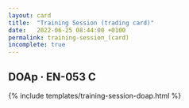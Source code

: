 ```yaml
---
layout: card
title:  "Training Session (trading card)"
date:   2022-06-25 08:44:00 +0100
permalink: training-session_(card)
incomplete: true
---
```


## DOAp &middot; EN-053 C

{% include templates/training-session-doap.html %}
